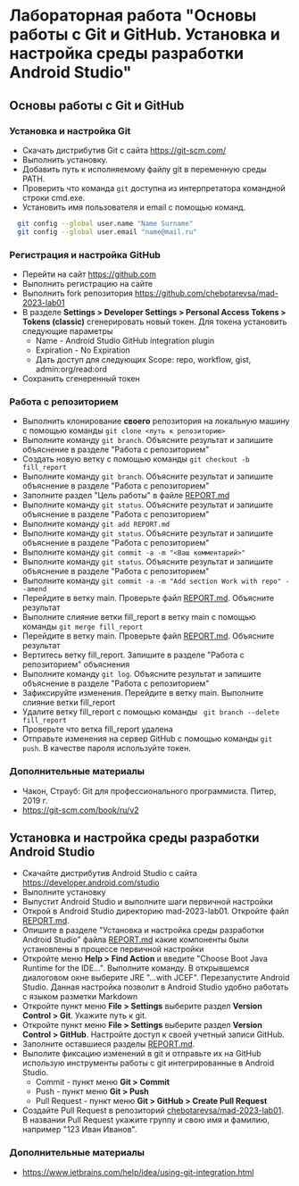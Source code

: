 # Лабораторная работа "Основы работы с Git и GitHub. Установка и настройка среды разработки Android Studio"
## Основы работы с Git и GitHub
### Установка и настройка Git
+ Скачать дистрибутив Git с сайта https://git-scm.com/
+ Выполнить установку. 
+ Добавить путь к исполняемому файлу git в переменную среды PATH.
+ Проверить что команда ```git``` доступна из интерпретатора командной строки cmd.exe.
+ Установить имя пользователя и email с помощью команд.
```bash
  git config --global user.name "Name Surname"
  git config --global user.email "name@mail.ru"
```
### Регистрация и настройка GitHub
+ Перейти на сайт https://github.com
+ Выполнить регистрацию на сайте
+ Выполнить fork репозитория https://github.com/chebotarevsa/mad-2023-lab01
+ В разделе **Settings > Developer Settings > Personal Access Tokens > Tokens (classic)** сгенерировать новый токен.
  Для токена установить следующие параметры
  + Name - Android Studio GitHub integration plugin
  + Expiration - No Expiration
  + Дать доступ для следующих Scope: repo, workflow, gist, admin:org/read:ord
+ Сохранить сгенеренный токен

### Работа с репозиторием
+ Выполнить клонирование **своего** репозитория на локальную машину с помощью команды ```git clone <путь к репозиторию>```
+ Выполните команду ```git branch```. Объясните результат и запишите объяснение в разделе "Работа с репозиторием"
+ Создать новую ветку с помощью команды ```git checkout -b fill_report```
+ Выполните команду ```git branch```. Объясните результат и запишите объяснение в разделе "Работа с репозиторием"
+ Заполните раздел "Цель работы" в файле [REPORT.md](./REPORT.md)
+ Выполните команду ```git status```. Объясните результат и запишите объяснение в разделе "Работа с репозиторием"
+ Выполните команду ```git add REPORT.md```
+ Выполните команду ```git status```. Объясните результат и запишите объяснение в разделе "Работа с репозиторием"
+ Выполните команду ```git commit -a -m "<Ваш комментарий>"```
+ Выполните команду ```git status```. Объясните результат и запишите объяснение в разделе "Работа с репозиторием"
+ Выполните команду ``` git commit -a -m "Add section Work with repo" --amend ```
+ Перейдите в ветку main. Проверьте файл  [REPORT.md](./REPORT.md). Объясните результат
+ Выполните слияние ветки  fill_report в ветку main c помощью команды ``` git merge fill_report ```
+ Перейдите в ветку main. Проверьте файл  [REPORT.md](./REPORT.md). Объясните результат
+ Вертитесь ветку fill_report. Запишите в разделе "Работа с репозиторием" объяснения
+ Выполните команду ```git log```. Объясните результат и запишите объяснение в разделе "Работа с репозиторием"
+ Зафиксируйте изменения. Перейдите в ветку main. Выполните слияние ветки  fill_report
+ Удалите ветку fill_report с помощью команды  ``` git branch --delete fill_report```
+ Проверьте что ветка fill_report удалена
+ Отправьте изменения на сервер GitHub c помощью команды ```git push```. В качестве пароля используйте токен.

### Дополнительные материалы
+ Чакон, Страуб: Git для профессионального программиста. Питер, 2019 г.
+ https://git-scm.com/book/ru/v2  

## Установка и настройка среды разработки  Android Studio
+ Скачайте дистрибутив Android Studio c сайта https://developer.android.com/studio
+ Выполните установку
+ Выпустит Android Studio и выполните шаги первичной настройки
+ Открой в Android Studio директорию mad-2023-lab01. Откройте файл [REPORT.md](./REPORT.md).
+ Опишите в разделе "Установка и настройка среды разработки  Android Studio" файла  [REPORT.md](./REPORT.md) какие компоненты были установлены в процессе первичной настройки
+ Откройте меню **Help > Find Action** и введите "Choose Boot Java Runtime for the IDE…". 
Выполните команду. В открывшемся диалоговом окне выберите JRE "...with JCEF". Перезапустите Android Studio.
Данная настройка позволит в Android Studio удобно работать с языком разметки Markdown
+ Откройте пункт меню **File > Settings** выберите раздел **Version Control > Git**. Укажите путь к git.
+ Откройте пункт меню **File > Settings** выберите раздел **Version Control > GitHub**. Настройте доступ к своей учетный записи GitHub.
+ Заполните оставшиеся разделы [REPORT.md](./REPORT.md).
+ Выполите фиксацию изменений в git и отправьте их на GitHub использую инструменты работы с git интегрированные в Android Studio.
  + Commit - пункт меню **Git > Commit**
  + Push - пункт меню **Git > Push**
  + Pull Request - пункт меню **Git > GitHub > Create Pull Request**
+ Создайте Pull Request в репозиторий [chebotarevsa/mad-2023-lab01](https://github.com/chebotarevsa/mad-2023-lab01). В названии Pull Request укажите группу и свою имя и фамилию, например "123 Иван Иванов".

### Дополнительные материалы
+ https://www.jetbrains.com/help/idea/using-git-integration.html
